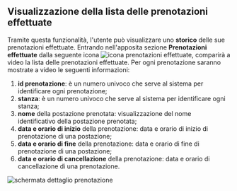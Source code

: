 ## Visualizzazione della lista delle prenotazioni effettuate
Tramite questa funzionalità, l'utente può visualizzare uno **storico** delle sue prenotazioni effettuate.
Entrando nell'apposita sezione **Prenotazioni effettuate** dalla seguente icona ![icona prenotazioni effettuate](/assets/mobile/icon_prenotazioni_eff.png), comparirà a video la lista delle prenotazioni effettuate.
Per ogni prenotazione saranno mostrate a video le seguenti informazioni:
1. **id prenotazione**: è un numero univoco che serve al sistema per identificare ogni prenotazione;
2. **stanza**: è un numero univoco che serve al sistema per identificare ogni stanza;
3. **nome** della postazione prenotata: visualizzazione del nome identificativo della postazione prenotata;
4. **data e orario di inizio** della prenotazione: data e orario di inizio di prenotazione di una postazione;
5. **data e orario di fine** della prenotazione: data e orario di fine di prenotazione di una postazione;
6. **data e orario di cancellazione** della prenotazione: data e orario di cancellazione di una prenotazione.

![schermata dettaglio prenotazione](/assets/mobile/dettaglio_prenotazione.png)
